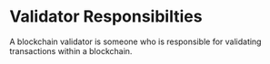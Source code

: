# Validator Responsibilties
A blockchain validator is someone who is responsible for validating transactions within a blockchain. 